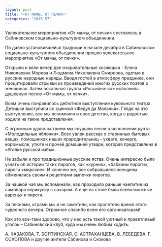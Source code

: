 ```yaml
---
layout: post
title: "«ОТ МАМЫ, ОТ ПЕЧКИ»"
categories: "2015 57"
---
```


Увлекательное мероприятие «От мамы, от печки» состоялось в Сабиновском социально-культурном объединении.

По давно установившейся традиции в начале декабря в Сабиновском социально-культурном объединении прошло увлекательное мероприятие «От мамы, от печки».

Открыли и вели вечер две очаровательные хозяюшки - Елена Николаевна Морева и Людмила Николаевна Смирнова, одетые в русские народные наряды. Вводя гостей в атмосферу праздника, они процитировали отрывки из произведений многих русских поэтов о женщинах. Затем вокальная группа «Россияночка» исполнила душевную песню «От мамы, от печки».

Всем очень понравилось дебютное выступление кукольного театра. Детишки выступили со сценкой «Федул да Маланья». Глядя на это выступление, все мы вспомнили и свое детство, когда с радостью ходили на такие представления.

С огромным удовольствием мы слушали песни в исполнении дуэта «Молодильные яблочки». Всех увлек рассказ о старинных бытовых вещах, помощниках наших прародительниц – ухвате, кочерге, коромысле, утюге и прочей домашней утвари, которая представлена в «Уголке русской избы».

Не забыли и про традиционные русские яства. Очень интересно было узнать об истории таких пирогов, как «курник», «бабкины пироги», пироги «мирские». И конечно же, все собравшиеся женщины обменялись своими рецептами выпечки пирогов.

За чашкой чая мы вспоминали, как проходило раньше чаепитие из самовара вприкуску с сахаром. А еще на столе были всевозможные варенья и пироги.

За песнями, играми мы и не заметили, как пролетело время этого чудесного вечера. Огромное спасибо всем его организаторам!

Как это все-таки здорово, что у нас есть такой уютный и приветливый уголок –  Сабиновский клуб, куда мы очень любим ходить.

А. КАЗАКОВА, Т. БОЛТИНСКАЯ, О. АСТРАХАНЦЕВА, В. ЛЕБЕДЕВА, Г. СОКОЛОВА и другие жители Сабинова и Скокова



